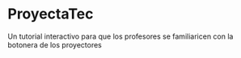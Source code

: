 # ProyectaTec
Un tutorial interactivo para que los profesores se familiaricen con la botonera de los proyectores
